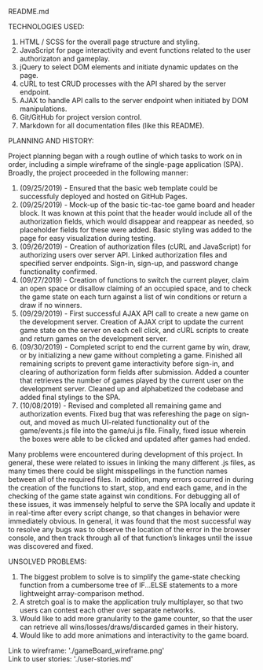 README.md

TECHNOLOGIES USED:
1. HTML / SCSS for the overall page structure and styling.
2. JavaScript for page interactivity and event functions related to the user authorizaton and gameplay.
3. jQuery to select DOM elements and initiate dynamic updates on the page.
4. cURL to test CRUD processes with the API shared by the server endpoint.
5. AJAX to handle API calls to the server endpoint when initiated by DOM manipulations.
6. Git/GitHub for project version control.
7. Markdown for all documentation files (like this README).


PLANNING AND HISTORY:

Project planning began with a rough outline of which tasks to work on in order, including a simple wireframe of the single-page application (SPA). Broadly, the project proceeded in the following manner:

1. (09/25/2019) - Ensured that the basic web template could be  successfuly deployed and hosted on GitHub Pages.
2. (09/25/2019) - Mock-up of the basic tic-tac-toe game board and header block. It was known at this point that the header would include all of the authorization fields, which would disappear and reappear as needed, so placeholder fields for these were added. Basic styling was added to the page for easy visualization during testing.
3. (09/26/2019) - Creation of authorization files (cURL and JavaScript) for authorizing users over server API. Linked authorization files and specified server endpoints. Sign-in, sign-up, and password change functionality confirmed.
4. (09/27/2019) - Creation of functions to switch the current player, claim an open space or disallow claiming of an occupied space, and to check the game state on each turn against a list of win conditions or return a draw if no winners.
5. (09/29/2019) - First successful AJAX API call to create a new game on the development server. Creation of AJAX cript to update the current game state on the server on each cell click, and cURL scripts to create and return games on the development server.
6. (09/30/2019) - Completed script to end the current game by win, draw, or by initializing a new game without completing a game. Finished all remaining scripts to prevent game interactivity before sign-in, and clearing of authorization form fields after submission. Added a counter that retrieves the number of games played by the current user on the development server. Cleaned up and alphabetized the codebase and added final stylings to the SPA.
7. (10/08/2019) - Revised and completed all remaining game and authorization events. Fixed bug that was refereshing the page on sign-out, and moved as much UI-related functionality out of the game/events.js file into the game/ui.js file. Finally, fixed issue wherein the boxes were able to be clicked and updated after games had ended.

Many problems were encountered during development of this project. In general, these were related to issues in linking the many different .js files, as many times there could be slight misspellings in the function names between all of the required files. In addition, many errors occurred in during the creation of the functions to start, stop, and end each game, and in the checking of the game state against win conditions. For debugging all of these issues, it was immensely helpful to serve the SPA locally and update it in real-time after every script change, so that changes in behavior were immediately obvious. In general, it was found that the most successful way to resolve any bugs was to observe the location of the error in the browser console, and then track through all of that function’s linkages until the issue was discovered and fixed.

UNSOLVED PROBLEMS:
1. The biggest problem to solve is to simplify the game-state checking function from a cumbersome tree of IF...ELSE statements to a more lightweight array-comparison  method.
2. A stretch goal is to make the application truly multiplayer, so that two users can contest each other over separate networks.
3. Would like to add more granularity to the game counter, so that the user can retrieve all wins/losses/draws/discarded games in their history.
4. Would like to add more animations and interactivity to the game board.

Link to wireframe: './gameBoard_wireframe.png'  
Link to user stories: './user-stories.md'
